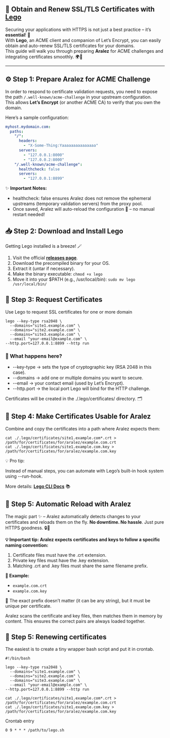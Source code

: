 ## 🔐 Obtain and Renew SSL/TLS Certificates with [**Lego**](https://go-acme.github.io/lego/)

Securing your applications with HTTPS is not just a best practice – it’s **essential**! 🚀  
With **Lego**, an ACME client and companion of Let’s Encrypt, you can easily obtain and auto-renew SSL/TLS certificates for your domains.  
This guide will walk you through preparing **Aralez** for ACME challenges and integrating certificates smoothly. 🌍🔑

---

## ⚙️ Step 1: Prepare Aralez for ACME Challenge

In order to respond to certificate validation requests, you need to expose the path `/.well-known/acme-challenge` in your upstream configuration.  
This allows **Let’s Encrypt** (or another ACME CA) to verify that you own the domain.  

Here’s a sample configuration:  

```yaml
myhost.mydomain.com:
  paths:
    "/":
      headers:
        - "X-Some-Thing:Yaaaaaaaaaaaaaaa"
      servers:
        - "127.0.0.1:8000"
        - "127.0.0.2:8000"
    "/.well-known/acme-challenge":
      healthcheck: false
      servers:
        - "127.0.0.1:8899"
```
✨ **Important Notes:**

* healthcheck: false ensures Aralez does not remove the ephemeral upstreams (temporary validation servers) from the proxy pool.
* Once saved, Aralez will auto-reload the configuration 🔄 – no manual restart needed!

## 📥 Step 2: Download and Install Lego

Getting Lego installed is a breeze! 🪄

1. Visit the official [**releases page**](https://github.com/go-acme/lego/releases).
2. Download the precompiled binary for your OS.
3. Extract it (untar if necessary).
4. Make the binary executable: `chmod +x lego`
5. Move it into your $PATH (e.g., /usr/local/bin): `sudo mv lego /usr/local/bin/`

## 📜 Step 3: Request Certificates

Use Lego to request SSL certificates for one or more domain
```shell
lego --key-type rsa2048 \
  --domains="site1.example.com" \
  --domains="site2.example.com" \
  --domains="site3.example.com" \
  --email "your-email@example.com" \
--http.port=127.0.0.1:8899 --http run
```

### 🔎 What happens here?
* --key-type → sets the type of cryptographic key (RSA 2048 in this case).
* --domains → add one or multiple domains you want to secure.
* --email → your contact email (used by Let’s Encrypt).
* --http.port → the local port Lego will bind for the HTTP challenge.

Certificates will be created in the ./.lego/certificates/ directory. 🗂️

## 🔗 Step 4: Make Certificates Usable for Aralez

Combine and copy the certificates into a path where Aralez expects them:
```shell
cat ./.lego/certificates/site1.example.com*.crt > /path/for/certificates/for/aralez/example.com.crt
cat ./.lego/certificates/site1.example.com.key > /path/for/certificates/for/aralez/example.com.key
```
💡 Pro tip:

Instead of manual steps, you can automate with Lego’s built-in hook system using --run-hook.

More details: [**Lego CLI Docs**](https://go-acme.github.io/lego/usage/cli/obtain-a-certificate/index.html) 📚

## 🎉 Step 5: Automatic Reload with Aralez

The magic part ✨ – Aralez automatically detects changes to your certificates and reloads them on the fly.
**No downtime. No hassle**. Just pure HTTPS goodness. 🔒🚀

**💡 Important tip: Aralez expects certificates and keys to follow a specific naming convention:**

1. Certificate files must have the .crt extension.
2. Private key files must have the .key extension.
3. Matching .crt and .key files must share the same filename prefix.

**📂 Example:**

* `example.com.crt`
* `example.com.key`

🔎 The exact prefix doesn’t matter (it can be any string), but it must be unique per certificate.

Aralez scans the certificate and key files, then matches them in memory by content. This ensures the correct pairs are always loaded together.

## 📜 Step 5: Renewing certificates

The easiest is to create a tiny wrapper bash script and put it in crontab.

```shell
#!/bin/bash

lego --key-type rsa2048 \
  --domains="site1.example.com" \
  --domains="site2.example.com" \
  --domains="site3.example.com" \
  --email "your-email@example.com" \
--http.port=127.0.0.1:8899 --http run

cat ./.lego/certificates/site1.example.com*.crt > /path/for/certificates/for/aralez/example.com.crt
cat ./.lego/certificates/site1.example.com.key > /path/for/certificates/for/aralez/example.com.key
```

Crontab entry 

```shell
0 9 * * * /path/to/lego.sh
```